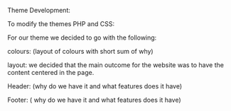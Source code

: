 Theme Development: 

To modify the themes PHP and CSS:

For our theme we decided to go with the following:

colours: (layout of colours with short sum of why)

layout: we decided that the main outcome for the website was to have the content centered in the page.

Header: (why do we have it and what features does it have)

Footer: ( why do we have it and what features does it have) 

